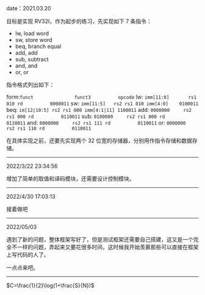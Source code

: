 date：2021.03.20

目标是实现 RV32I，作为起步的练习，先实现如下 7 条指令：

+ lw,  load word
+ sw,  store word
+ beq, branch equal
+ add, add
+ sub, subtract
+ and, and
+ or,  or

指令格式列出如下：

form:`funct               funct3          opcode`
lw:  `imm[11:0]       rs1 010 rd          0000011`
sw:  `imm[11:5]   rs2 rs1 010 imm[4:0]    0100011`
beq: `im[12|10:5] rs2 rs1 000 imm[4:1|11] 1100011`
add: `0000000     rs2 rs1 000 rd          0110011`
sub: `0100000     rs2 rs1 000 rd          0110011`
and: `0000000     rs2 rs1 111 rd          0110011`
or:  `0000000     rs2 rs1 110 rd          0110011`

在具体实现之前，还要先实现两个 32 位宽的存储器，分别用作指令存储和数据存储。

---

2022/3/22 23:34:56

增加了简单的取值和译码模块，还需要设计控制模块。

---

2022/4/30 17:03:13

接着做吧

---

2022/05/03

遇到了新的问题，整体框架写好了，但是测试框架还需要自己搭建，这又是一个完全不一样的问题，弄起来又要花很多时间，这时候我开始羡慕那些可以直接在框架上写代码的人了。

一点点来吧。

---

$C=\frac{1}{2}\log(1+\frac{S}{N})$
